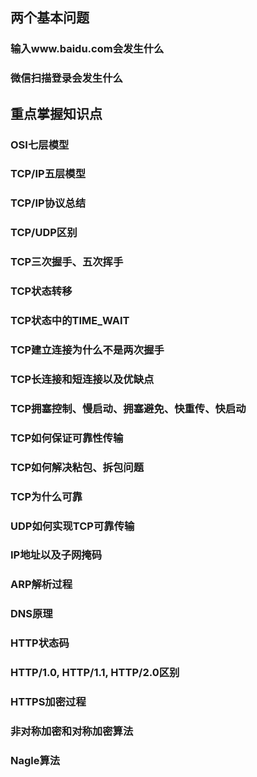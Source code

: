 ## 两个基本问题
### 输入www.baidu.com会发生什么
### 微信扫描登录会发生什么

## 重点掌握知识点
### OSI七层模型
### TCP/IP五层模型
### TCP/IP协议总结
### TCP/UDP区别
### TCP三次握手、五次挥手
### TCP状态转移
### TCP状态中的TIME\_WAIT
### TCP建立连接为什么不是两次握手
### TCP长连接和短连接以及优缺点
### TCP拥塞控制、慢启动、拥塞避免、快重传、快启动
### TCP如何保证可靠性传输
### TCP如何解决粘包、拆包问题
### TCP为什么可靠
### UDP如何实现TCP可靠传输
### IP地址以及子网掩码
### ARP解析过程
### DNS原理
### HTTP状态码
### HTTP/1.0, HTTP/1.1, HTTP/2.0区别
### HTTPS加密过程
### 非对称加密和对称加密算法
### Nagle算法
